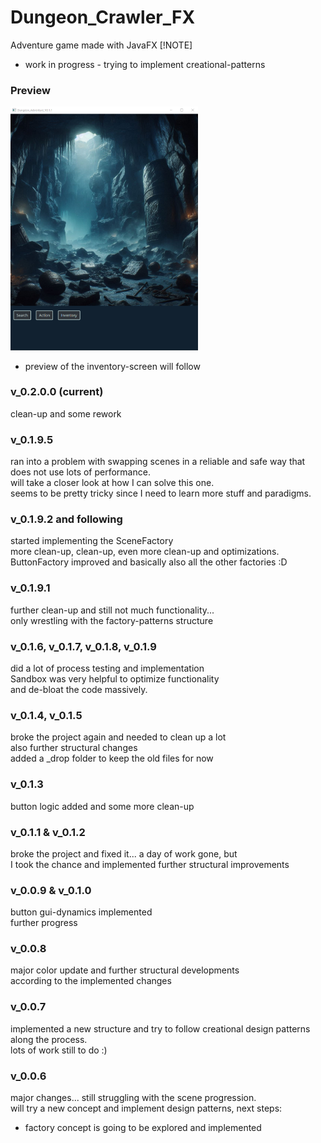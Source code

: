 # Dungeon_Crawler_FX
Adventure game made with JavaFX
[!NOTE]
- work in progress - trying to implement creational-patterns

### Preview
<img src="src/main/resources/com/krieger/dungeon_crawler_fx/images/preview.png" alt="Preview-picture of the main-window" width="300px" height="auto">     

- preview of the inventory-screen will follow

### v_0.2.0.0 (current)
clean-up and some rework  
  
### v_0.1.9.5 
ran into a problem with swapping scenes in a reliable and safe way that does not use lots of performance.   
will take a closer look at how I can solve this one.   
seems to be pretty tricky since I need to learn more stuff and paradigms.  

### v_0.1.9.2 and following
started implementing the SceneFactory   
more clean-up, clean-up, even more clean-up and optimizations.   
ButtonFactory improved and basically also all the other factories :D  

### v_0.1.9.1
further clean-up and still not much functionality...   
only wrestling with the factory-patterns structure  

### v_0.1.6, v_0.1.7, v_0.1.8, v_0.1.9
did a lot of process testing and implementation   
Sandbox was very helpful to optimize functionality   
and de-bloat the code massively.  
  
### v_0.1.4, v_0.1.5
broke the project again and needed to clean up a lot   
also further structural changes   
added a _drop folder to keep the old files for now  
  
### v_0.1.3
button logic added and some more clean-up    
  
### v_0.1.1 & v_0.1.2
broke the project and fixed it... a day of work gone, but   
I took the chance and implemented further structural improvements  
  
### v_0.0.9 & v_0.1.0
button gui-dynamics implemented   
further progress  
  
### v_0.0.8
major color update and further structural developments  
according to the implemented changes  
  
### v_0.0.7
implemented a new structure and try to follow creational design patterns along the process.   
lots of work still to do :)  
  
### v_0.0.6
major changes... still struggling with the scene progression.  
will try a new concept and implement design patterns, next steps:
- factory concept is going to be explored and implemented  
  
